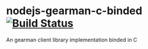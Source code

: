 # nodejs-gearman-c-binded [![Build Status](https://travis-ci.org/allevo/nodejs-gearman-c-binded.svg)](https://travis-ci.org/allevo/nodejs-gearman-c-binded)
An gearman client library implementation binded in C

